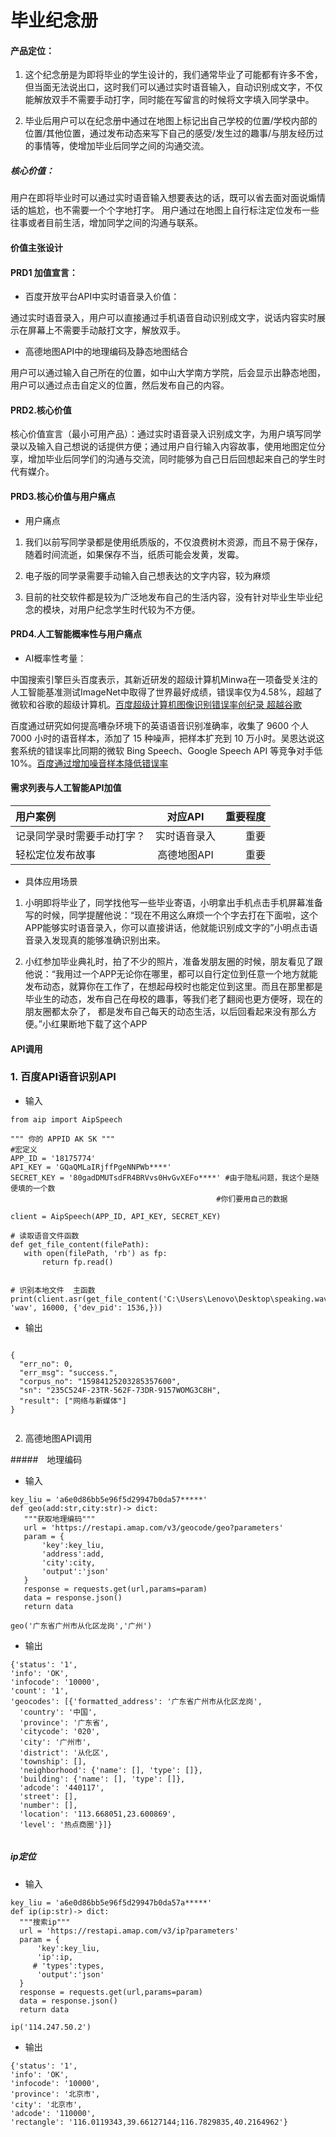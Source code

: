 # 毕业纪念册

#### 产品定位：
1. 这个纪念册是为即将毕业的学生设计的，我们通常毕业了可能都有许多不舍，但当面无法说出口，这时我们可以通过实时语音输入，自动识别成文字，不仅能解放双手不需要手动打字，同时能在写留言的时候将文字填入同学录中。

2. 毕业后用户可以在纪念册中通过在地图上标记出自己学校的位置/学校内部的位置/其他位置，通过发布动态来写下自己的感受/发生过的趣事/与朋友经历过的事情等，使增加毕业后同学之间的沟通交流。

##### 核心价值：
用户在即将毕业时可以通过实时语音输入想要表达的话，既可以省去面对面说煽情话的尴尬，也不需要一个个字地打字。
用户通过在地图上自行标注定位发布一些往事或者目前生活，增加同学之间的沟通与联系。

#### 价值主张设计

#### PRD1 加值宣言：

- 百度开放平台API中实时语音录入价值：

通过实时语音录入，用户可以直接通过手机语音自动识别成文字，说话内容实时展示在屏幕上不需要手动敲打文字，解放双手。

- 高德地图API中的地理编码及静态地图结合

用户可以通过输入自己所在的位置，如中山大学南方学院，后会显示出静态地图，用户可以通过点击自定义的位置，然后发布自己的内容。

#### PRD2.核心价值

核心价值宣言（最小可用产品）：通过实时语音录入识别成文字，为用户填写同学录以及输入自己想说的话提供方便；通过用户自行输入内容故事，使用地图定位分享，增加毕业后同学们的沟通与交流，同时能够为自己日后回想起来自己的学生时代有媒介。

#### PRD3.核心价值与用户痛点

- 用户痛点

1. 我们以前写同学录都是使用纸质版的，不仅浪费树木资源，而且不易于保存，随着时间流逝，如果保存不当，纸质可能会发黄，发霉。

2. 电子版的同学录需要手动输入自己想表达的文字内容，较为麻烦

3. 目前的社交软件都是较为广泛地发布自己的生活内容，没有针对毕业生毕业纪念的模块，对用户纪念学生时代较为不方便。


#### PRD4.人工智能概率性与用户痛点

- AI概率性考量：

中国搜索引擎巨头百度表示，其新近研发的超级计算机Minwa在一项备受关注的人工智能基准测试ImageNet中取得了世界最好成绩，错误率仅为4.58%，超越了微软和谷歌的超级计算机。[百度超级计算机图像识别错误率创纪录 超越谷歌](https://tech.huanqiu.com/article/9CaKrnJL26x )

百度通过研究如何提高嘈杂环境下的英语语音识别准确率，收集了 9600 个人 7000 小时的语音样本，添加了 15 种噪声，把样本扩充到 10 万小时。吴恩达说这套系统的错误率比同期的微软 Bing Speech、Google Speech API 等竞争对手低 10%。[百度通过增加噪音样本降低错误率](https://www.huxiu.com/article/185744.html )



#### 需求列表与人工智能API加值 

|用户案例|对应API|重要程度|
|:-|:-:|-:|
|记录同学录时需要手动打字？|实时语音录入|重要|
|轻松定位发布故事|高德地图API|重要|

- 具体应用场景

1. 小明即将毕业了，同学找他写一些毕业寄语，小明拿出手机点击手机屏幕准备写的时候，同学提醒他说：“现在不用这么麻烦一个个字去打在下面啦，这个APP能够实时语音录入，你可以直接讲话，他就能识别成文字的”小明点击语音录入发现真的能够准确识别出来。

2. 小红参加毕业典礼时，拍了不少的照片，准备发朋友圈的时候，朋友看见了跟他说：“我用过一个APP无论你在哪里，都可以自行定位到任意一个地方就能发布动态，就算你在工作了，在想起母校时也能定位到这里。而且在那里都是毕业生的动态，发布自己在母校的趣事，等我们老了翻阅也更方便呀，现在的朋友圈都太杂了， 都是发布自己每天的动态生活，以后回看起来没有那么方便。”小红果断地下载了这个APP


#### API调用

### 1. 百度API语音识别API

- 输入

 ```
from aip import AipSpeech

""" 你的 APPID AK SK """
#宏定义
APP_ID = '18175774'
API_KEY = 'GQaQMLaIRjffPgeNNPWb****'
SECRET_KEY = '80gadDMUTsdFR4BRVvs0HvGvXEFo****' #由于隐私问题，我这个是随便填的一个数
                                               #你们要用自己的数据

client = AipSpeech(APP_ID, API_KEY, SECRET_KEY)

# 读取语音文件函数
def get_file_content(filePath):
    with open(filePath, 'rb') as fp:
        return fp.read()


# 识别本地文件  主函数
print(client.asr(get_file_content('C:\Users\Lenovo\Desktop\speaking.wav'), 'wav', 16000, {'dev_pid': 1536,}))

 ```
 
 - 输出
 
  ```
  
 {
    "err_no": 0,
    "err_msg": "success.",
    "corpus_no": "15984125203285357600",
    "sn": "235C524F-23TR-562F-73DR-9157WOMG3C8H",
    "result": ["网络与新媒体"]
}
 
 
 ```

2. 高德地图API调用

#####　地理编码

- 输入

 ```
 key_liu = 'a6e0d86bb5e96f5d29947b0da57*****'
def geo(add:str,city:str)-> dict:
    """获取地理编码"""
    url = 'https://restapi.amap.com/v3/geocode/geo?parameters'
    param = {
        'key':key_liu,
        'address':add,
        'city':city,
        'output':'json'
    }
    response = requests.get(url,params=param)
    data = response.json()
    return data

geo('广东省广州市从化区龙岗','广州')

 ```

- 输出

 ```
{'status': '1',
 'info': 'OK',
 'infocode': '10000',
 'count': '1',
 'geocodes': [{'formatted_address': '广东省广州市从化区龙岗',
   'country': '中国',
   'province': '广东省',
   'citycode': '020',
   'city': '广州市',
   'district': '从化区',
   'township': [],
   'neighborhood': {'name': [], 'type': []},
   'building': {'name': [], 'type': []},
   'adcode': '440117',
   'street': [],
   'number': [],
   'location': '113.668051,23.600869',
   'level': '热点商圈'}]}
   
  ```
    
 ##### ip定位
 
 - 输入

  ```
  key_liu = 'a6e0d86bb5e96f5d29947b0da57a*****'
def ip(ip:str)-> dict:
    """搜索ip"""
    url = 'https://restapi.amap.com/v3/ip?parameters'
    param = {
        'key':key_liu,
        'ip':ip,
       # 'types':types,
        'output':'json'
    }
    response = requests.get(url,params=param)
    data = response.json()
    return data
    
 ip('114.247.50.2')
   ```   
    
    
 - 输出
 
 ```  
 {'status': '1',
 'info': 'OK',
 'infocode': '10000',
 'province': '北京市',
 'city': '北京市',
 'adcode': '110000',
 'rectangle': '116.0119343,39.66127144;116.7829835,40.2164962'}

 ```  
    
